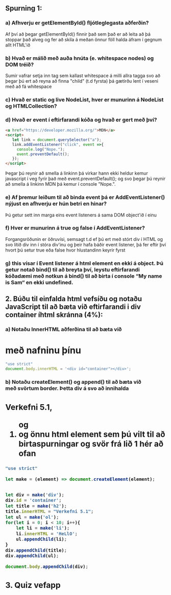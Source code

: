 ## Spurning 1:
### a) Afhverju er getElementById() fljótleglegasta aðferðin?
Af því að þegar getElementById() finnir það sem það er að leita að þá stoppar það alveg og fer að skila á meðan önnur föll halda áfram í gegnum allt HTML'ið
### b) Hvað er málið með auða hnúta (e. whitespace nodes) og DOM tréið?
Sumir vafrar setja inn tag sem kallast whitespace á milli allra tagga svo að þegar þú ert að reyna að finna "child" (t.d fyrsta) þá gætirðu lent í veseni með að fá whitespace
### c) Hvað er static og live NodeList, hver er munurinn á NodeList og HTMLCollection?
### d) Hvað er event í eftirfarandi kóða og hvað er gert með því? 
```html
<a href="https://developer.mozilla.org/">MDN</a>
<script>
   let link = document.querySelector("a");
   link.addEventListener("click", event =>{
     console.log("Nope.");
     event.preventDefault();
   }); 
</script>
```
Þegar þú reynir að smella á linkinn þá virkar hann ekki heldur kemur javascript í veg fyrir það með event.preventDefault(); og svo þegar þú reynir að smella á linkinn MDN þá kemur í console "Nope.".

### e) Af þremur leiðum til að binda event þá er AddEventListener() nýjust en afhverju er hún betri en hinar?
Þú getur sett inn marga eins event listeners á sama DOM object'ið í einu

### f) Hver er munurinn á true og false í AddEventListener?
Forgangsröðunin er öðruvísi, semsagt t.d ef þú ert með stórt div í HTML og svo lítið div inn í stóra div'inu og þeir hafa báðir event listener, þá fer eftir því hvort þú setur true eða false hvor hlustandinn keyrir fyrst

### g) this vísar í Event listener á html element en ekki á object. Þú getur notað bind() til að breyta því, leystu eftirfarandi kóðadæmi með notkun á bind() til að birta í console “My name is Sam“ en ekki undefined.

## 2. Búðu til einfalda html vefsíðu og notaðu JavaScript til að bæta við eftirfarandi i div container íhtml skránna (4%):
### a) Notaðu InnerHTML aðferðina til  að bæta við  <h1> með nafninu þínu
```javascript
"use strict"
document.body.innerHTML = '<div id="container"></div>';
```
### b) Notaðu createElement() og append() til að bæta við <div> með svörtum border. Þetta div á svo að  innihalda  <h2> Verkefni 5.1,  <ol> og <li> og önnu html element sem þú vilt til að birtaspurningar og svör frá lið 1 hér að ofan
```javascript
"use strict"

let make = (element) => document.createElement(element);


let div = make('div');
div.id = 'container';
let title = make('h2');
title.innerHTML = "Verkefni 5.1";
let ul = make('ol');
for(let i = 0; i < 10; i++){
	let li = make('li');
	li.innerHTML = 'HeLlO';
	ul.appendChild(li);
}
div.appendChild(title);
div.appendChild(ul);

document.body.appendChild(div);
```

## 3. Quiz vefapp